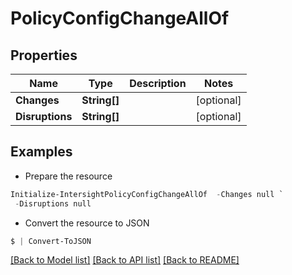 # PolicyConfigChangeAllOf
## Properties

Name | Type | Description | Notes
------------ | ------------- | ------------- | -------------
**Changes** | **String[]** |  | [optional] 
**Disruptions** | **String[]** |  | [optional] 

## Examples

- Prepare the resource
```powershell
Initialize-IntersightPolicyConfigChangeAllOf  -Changes null `
 -Disruptions null
```

- Convert the resource to JSON
```powershell
$ | Convert-ToJSON
```

[[Back to Model list]](../README.md#documentation-for-models) [[Back to API list]](../README.md#documentation-for-api-endpoints) [[Back to README]](../README.md)

